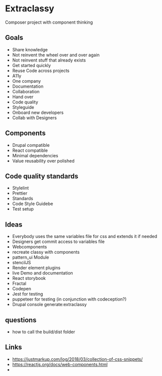 # Extraclassy

Composer project with component thinking

##  Goals
* Share knowledge
* Not reinvent the wheel over and over again
* Not reinvent stuff that already exists
* Get started quickly 
* Reuse Code across projects
* A11y
* One company
* Documentation
* Collaboration
* Hand over
* Code quality
* Styleguide
* Onboard new developers
* Collab with Designers

##  Components
* Drupal compatible
* React compatible
* Minimal dependencies
* Value reusability over polished

##  Code quality standards
* Stylelint
* Prettier
* Standards
* Code Style Guidebe
* Test setup


## Ideas
* Everybody uses the same variables file for css and extends it if needed
* Designers get commit access to variables file
* Webcomponents
* recreate classy with components
* pattern_ui Module 
* stencilJS
* Render element plugins
* live Demo and documentation
* React storybook
* Fractal
* Codepen
* Jest for testing
* puppeteer for testing (in conjunction with codeception?)
* Drupal console generate:extraclassy

## questions
* how to call the build/dist folder


## Links
* https://justmarkup.com/log/2018/03/collection-of-css-snippets/
* https://reactjs.org/docs/web-components.html
* 
